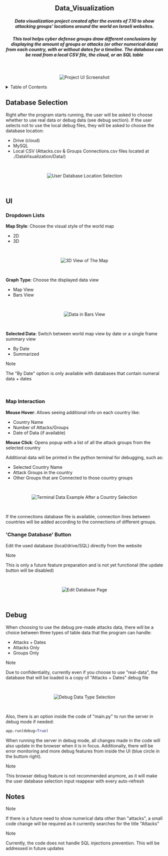 <div align="center">
  <h2> Data_Visualization </h2>
  <h5> Data visualization project created after the events of 7.10 to show attacking groups' locations around the world on Israeli websites. </h5>
  <h5> This tool helps cyber defense groups draw different conclusions by displaying the amount of groups or attacks (or other numerical data) from each country, with or without dates for a timeline. The database can be read from a local CSV file, the cloud, or an SQL table </h5>
</div>

<br />

<div align="center">
  
![Project UI Screenshot][Project-UI]

</div>


<!-- TABLE OF CONTENTS -->
<details>
  <summary>Table of Contents</summary>
  <ol>
    <li>
      <a href="#database-selection">Database Selection</a>
    </li>
    <li>
      <a href="#ui">UI</a>
      <ul>
        <li><a href="#dropdown-lists">Dropdown Lists</a></li>
        <li><a href="#map-interaction">Map Interaction</a></li>
        <li><a href="#change-database-button">'Change Database' Button</a></li>
      </ul>
    </li>
    <li>
      <a href="#debug">Debug</a>
    </li>
    <li>
      <a href="#notes">Notes</a>
    </li>
  </ol>
</details>


<!-- DATABASE SELECTION -->
## Database Selection
Right after the program starts running, the user will be asked to choose whether to use real data or debug data (see debug section).
If the user selects not to use the local debug files, they will be asked to choose the database location:
* Drive (cloud)
* MySQL
* Local CSV (Attacks.csv & Groups Connections.csv files located at ./DataVisualization/Data/)


<br />

<div align="center">
  
![User Database Location Selection][DB-Selection]

</div>
<br />


<!-- UI -->
## UI
### Dropdown Lists
**Map Style**: Choose the visual style of the world map
* 2D
* 3D

<br />

<div align="center">
  
![3D View of The Map][3D-Map]

</div>
<br />

**Graph Type**: Choose the displayed data view
* Map View
* Bars View

<br />

<div align="center">
  
![Data in Bars View][Bars-View]

</div>
<br />

**Selected Data**: Switch between world map view by date or a single frame summary view
* By Date
* Summarized

> [!NOTE]
> The "By Date" option is only available with databases that contain numeral data + dates

<br />

### Map Interaction
**Mouse Hover**: Allows seeing additional info on each country like:
* Country Name
* Number of Attacks/Groups
* Date of Data (if available)

**Mouse Click**: Opens popup with a list of all the attack groups from the selected country

Additional data will be printed in the python terminal for debugging, such as:
* Selected Country Name
* Attack Groups in the country
* Other Groups that are Connected to those country groups

<br />

<div align="center">
  
![Terminal Data Example After a Country Selection][Terminal-Data]

</div>
<br />

If the connections database file is available, connection lines between countries will be added according to the connections of different groups.


### 'Change Database' Button
Edit the used database (local/drive/SQL) directly from the website

> [!NOTE]
> This is only a future feature preparation and is not yet functional (the update button will be disabled)

<br />

<div align="center">
  
![Edit Database Page][Edit-DB]

</div>
<br />


<!-- DEBUG -->
## Debug
When choosing to use the debug pre-made attacks data, there will be a choice between three types of table data that the program can handle:
* Attacks + Dates
* Attacks Only
* Groups Only

> [!NOTE]
> Due to confidentiality, currently even if you choose to use "real-data", the database that will be loaded is a copy of "Attacks + Dates" debug file

<br />

<div align="center">
  
![Debug Data Type Selection][Debug-Data-Type]

</div>
<br />

Also, there is an option inside the code of "main.py" to run the server in debug mode if needed:

```py
app.run(debug=True)
```

When running the server in debug mode, all changes made in the code will also update in the browser when it is in focus. Additionally, there will be error monitoring and more debug features from inside the UI (blue circle in the buttom right).

> [!NOTE]
> This browser debug feature is not recommended anymore, as it will make the user database selection input reappear with every auto-refresh


<!-- NOTES -->
## Notes
> [!NOTE]
> If there is a future need to show numerical data other than "attacks", a small code change will be required as it currently searches for the title "Attacks"

> [!NOTE]
> Currently, the code does not handle SQL injections prevention. This will be addressed in future updates


<!-- MARKDOWN LINKS & IMAGES -->
[Project-UI]: Pictures/DataVisualization_UI.png
[DB-Selection]: Pictures/DataVisualization_DatabaseSelection.png
[Debug-Data-Type]: Pictures/DataVisualization_DebugDataTypeSelection.png
[3D-Map]: Pictures/DataVisualization_3D_Style.png
[Bars-View]: Pictures/DataVisualization_Bars_View.png
[Edit-DB]: Pictures/DataVisualization_EditDatabase.png
[Terminal-Data]: Pictures/DataVisualization_SelectionTerminalData.png
